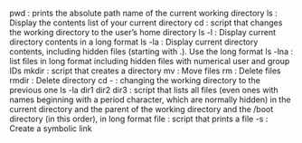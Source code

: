 pwd : prints the absolute path name of the current working directory
ls : Display the contents list of your current directory
cd : script that changes the working directory to the user’s home directory
ls -l : Display current directory contents in a long format
ls -la : Display current directory contents, including hidden files (starting with .). Use the long format
ls -lna : list files in long format including hidden files with numerical user and group IDs
mkdir : script that creates a directory
mv : Move files
rm : Delete files
rmdir : Delete directory
cd - : changing the working directory to the previous one 
ls -la dir1 dir2 dir3 : script that lists all files (even ones with names beginning with a period character, which are normally hidden) in the current directory and the parent of the working directory and the /boot directory (in this order), in long format
file : script that prints a file
-s : Create a symbolic link
